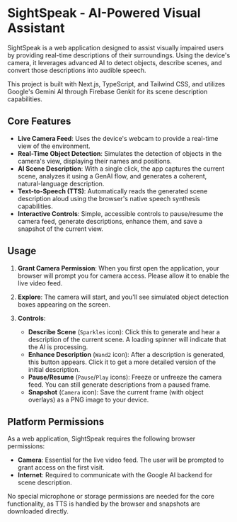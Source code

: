 # SightSpeak - AI-Powered Visual Assistant

SightSpeak is a web application designed to assist visually impaired users by providing real-time descriptions of their surroundings. Using the device's camera, it leverages advanced AI to detect objects, describe scenes, and convert those descriptions into audible speech.

This project is built with Next.js, TypeScript, and Tailwind CSS, and utilizes Google's Gemini AI through Firebase Genkit for its scene description capabilities.

## Core Features

-   **Live Camera Feed**: Uses the device's webcam to provide a real-time view of the environment.
-   **Real-Time Object Detection**: Simulates the detection of objects in the camera's view, displaying their names and positions.
-   **AI Scene Description**: With a single click, the app captures the current scene, analyzes it using a GenAI flow, and generates a coherent, natural-language description.
-   **Text-to-Speech (TTS)**: Automatically reads the generated scene description aloud using the browser's native speech synthesis capabilities.
-   **Interactive Controls**: Simple, accessible controls to pause/resume the camera feed, generate descriptions, enhance them, and save a snapshot of the current view.

## Usage

1.  **Grant Camera Permission**: When you first open the application, your browser will prompt you for camera access. Please allow it to enable the live video feed.

2.  **Explore**: The camera will start, and you'll see simulated object detection boxes appearing on the screen.

3.  **Controls**:
    -   **Describe Scene** (`Sparkles` icon): Click this to generate and hear a description of the current scene. A loading spinner will indicate that the AI is processing.
    -   **Enhance Description** (`Wand2` icon): After a description is generated, this button appears. Click it to get a more detailed version of the initial description.
    -   **Pause/Resume** (`Pause`/`Play` icons): Freeze or unfreeze the camera feed. You can still generate descriptions from a paused frame.
    -   **Snapshot** (`Camera` icon): Save the current frame (with object overlays) as a PNG image to your device.

## Platform Permissions

As a web application, SightSpeak requires the following browser permissions:

-   **Camera**: Essential for the live video feed. The user will be prompted to grant access on the first visit.
-   **Internet**: Required to communicate with the Google AI backend for scene description.

No special microphone or storage permissions are needed for the core functionality, as TTS is handled by the browser and snapshots are downloaded directly.
